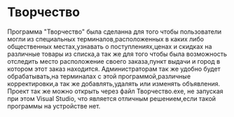 # Творчество 
Программа  "Творчество" была сделанна для того чтобы пользователи могли из специальных терминалов,расположенных в каких либо общественных местах,узнавать о поступлениях,ценах и скидках на различные товары из списка,а так же для того чтобы была возможность отследить место расположение своего заказа,пункт выдачи и город в котором этот заказ находится.
Администраторам так же удобно будет обрабатывать,на терминалах с этой программой,различные корректировки,а так же добавлять,удалять или изменять объявления.
Проект так же можно открыть через файл Творчество.exe, не запуская при этом Visual Studio, что является отличным решением,если такой программы на устройстве нет.
